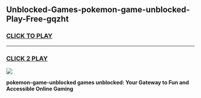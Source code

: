 
## Unblocked-Games-pokemon-game-unblocked-Play-Free-gqzht
<h3>
<a href="https://premium76.site?title=pokemon-game-unblocked&ref=18A">CLICK TO PLAY</a></h3>
<hr>

<h3>
<a href="https://premium76.site?title=pokemon-game-unblocked&ref=18A">CLICK 2 PLAY</a>
  
</h3>

<a href="https://premium76.site?title=pokemon-game-unblocked&ref=18A"><img src="https://clearcache.store/games.png"></a>


**pokemon-game-unblocked games unblocked: Your Gateway to Fun and Accessible Online Gaming**
